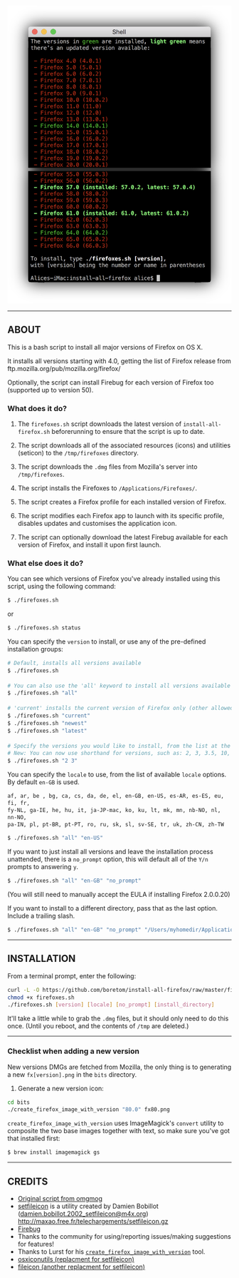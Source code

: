 ![](./firefoxes-versions-shortend.png)

---
## ABOUT

This is a bash script to install all major versions of Firefox on OS X.

It installs all versions starting with 4.0, getting the list of Firefox release from ftp.mozilla.org/pub/mozilla.org/firefox/

Optionally, the script can install Firebug for each version of Firefox too (supported up to version 50).

### What does it do?

1. The `firefoxes.sh` script downloads the latest version of `install-all-firefox.sh` beforerunning to ensure that the script is up to date.

2. The script downloads all of the associated resources (icons) and utilities (seticon) to the `/tmp/firefoxes` directory.

3. The script downloads the `.dmg` files from Mozilla's server into `/tmp/firefoxes`.

4. The script installs the Firefoxes to `/Applications/Firefoxes/`.

5. The script creates a Firefox profile for each installed version of Firefox.

6. The script modifies each Firefox app to launch with its specific profile, disables updates and customises the application icon.

7. The script can optionally download the latest Firebug available for each version of Firefox, and install it upon first launch.

### What else does it do?

You can see which versions of Firefox you've already installed using this script, using the following command:

```bash
$ ./firefoxes.sh
```

or

```bash
$ ./firefoxes.sh status
```

You can specify the `version` to install, or use any of the pre-defined installation groups:

```bash
# Default, installs all versions available
$ ./firefoxes.sh

# You can also use the 'all' keyword to install all versions available
$ ./firefoxes.sh "all"

# 'current' installs the current version of Firefox only (other allowed keywords: 'newest', 'latest')
$ ./firefoxes.sh "current"
$ ./firefoxes.sh "newest"
$ ./firefoxes.sh "latest"

# Specify the versions you would like to install, from the list at the top of this README, separated by spaces
# New: You can now use shorthand for versions, such as: 2, 3, 3.5, 10, 24, etc.
$ ./firefoxes.sh "2 3"
```

You can specify the `locale` to use, from the list of available `locale` options. By default `en-GB` is used.

```
af, ar, be , bg, ca, cs, da, de, el, en-GB, en-US, es-AR, es-ES, eu, fi, fr,
fy-NL, ga-IE, he, hu, it, ja-JP-mac, ko, ku, lt, mk, mn, nb-NO, nl, nn-NO,
pa-IN, pl, pt-BR, pt-PT, ro, ru, sk, sl, sv-SE, tr, uk, zh-CN, zh-TW
```

```bash
$ ./firefoxes.sh "all" "en-US"
```

If you want to just install all versions and leave the installation process unattended, there is a `no_prompt` option, this will default all of the `Y/n` prompts to answering `y`.

```bash
$ ./firefoxes.sh "all" "en-GB" "no_prompt"
```
(You will still need to manually accept the EULA if installing Firefox 2.0.0.20)

If you want to install to a different directory, pass that as the last option. Include a trailing slash.

```bash
$ ./firefoxes.sh "all" "en-GB" "no_prompt" "/Users/myhomedir/Applications/"
```

---
## INSTALLATION

From a terminal prompt, enter the following:

```bash
curl -L -O https://github.com/boretom/install-all-firefox/raw/master/firefoxes.sh
chmod +x firefoxes.sh
./firefoxes.sh [version] [locale] [no_prompt] [install_directory]
```

It'll take a little while to grab the `.dmg` files, but it should only need to do this once.
(Until you reboot, and the contents of `/tmp` are deleted.)


---

### Checklist when adding a new version
New versions DMGs are fetched from Mozilla, the only thing is to generating a new `fx[version].png` in the `bits` directory.

1. Generate a new version icon:

```bash
cd bits
./create_firefox_image_with_version "80.0" fx80.png
```

`create_firefox_image_with_version` uses ImageMagick's `convert` utility to composite the two base images together with text, so make sure you've got that installed first:

```bash
$ brew install imagemagick gs
```

---
## CREDITS
- [Original script from omgmog](https://github.com/omgmog/install-all-firefox)
- [setfileicon](http://maxao.free.fr/telechargements/setfileicon.m) is a utility created by Damien Bobillot (damien.bobillot.2002_setfileicon@m4x.org) http://maxao.free.fr/telechargements/setfileicon.gz
- [Firebug](http://getfirebug.com/)
- Thanks to the community for using/reporting issues/making suggestions for features!
- Thanks to Lurst for his [`create_firefox_image_with_version`](https://github.com/LuRsT/create_firefox_image_with_version) tool.
- [osxiconutils (replacment for setfileicon)](https://github.com/sveinbjornt/osxiconutils)
- [fileicon (another replacment for setfileicon)](https://github.com/mklement0/fileicon)
